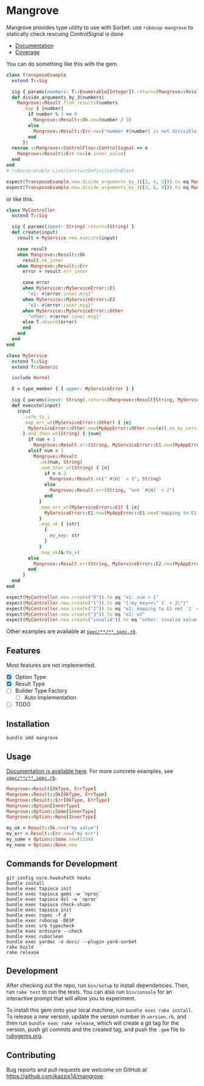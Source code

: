# Mangrove
Mangrove provides type utility to use with Sorbet.
use `rubocop-mangrove` to statically check rescuing ControlSignal is done

- [Documentation](https://kazzix14.github.io/mangrove/docs/)
- [Coverage](https://kazzix14.github.io/mangrove/coverage/index.html#_AllFiles)

You can do something like this with the gem.
```ruby
class TransposeExample
  extend T::Sig

  sig { params(numbers: T::Enumerable[Integer]).returns(Mangrove::Result[T::Array[Integer], String]) }
  def divide_arguments_by_3(numbers)
    Mangrove::Result.from_results(numbers
      .map { |number|
        if number % 3 == 0
          Mangrove::Result::Ok.new(number / 3)
        else
          Mangrove::Result::Err.new("number #{number} is not divisible by 3")
        end
      })
  rescue ::Mangrove::ControlFlow::ControlSignal => e
    Mangrove::Result::Err.new(e.inner_value)
  end
end
# rubocop:enable Lint/ConstantDefinitionInBlock

expect(TransposeExample.new.divide_arguments_by_3([3, 4, 5])).to eq Mangrove::Result::Err.new(["number 4 is not divisible by 3", "number 5 is not divisible by 3"])
expect(TransposeExample.new.divide_arguments_by_3([3, 6, 9])).to eq Mangrove::Result::Ok.new([1, 2, 3])

```

or like this.
```ruby
class MyController
  extend T::Sig

  sig { params(input: String).returns(String) }
  def create(input)
    result = MyService.new.execute(input)

    case result
    when Mangrove::Result::Ok
      result.ok_inner
    when Mangrove::Result::Err
      error = result.err_inner

      case error
      when MyService::MyServiceError::E1
        "e1: #{error.inner.msg}"
      when MyService::MyServiceError::E2
        "e2: #{error.inner.msg}"
      when MyService::MyServiceError::Other
        "other: #{error.inner.msg}"
      else T.absurd(error)
      end
    end
  end
end

class MyService
  extend T::Sig
  extend T::Generic

  include Kernel

  E = type_member { { upper: MyServiceError } }

  sig { params(input: String).returns(Mangrove::Result[String, MyServiceError]) }
  def execute(input)
    input
      .safe_to_i
      .map_err_wt(MyServiceError::Other) { |e|
        MyServiceError::Other.new(MyAppError::Other.new(e)).as_my_service_error
      }.and_then_wt(String) { |num|
        if num < 1
          Mangrove::Result.err(String, MyServiceError::E1.new(MyAppError::E1.new("num < 1")).as_my_service_error)
        elsif num < 3
          Mangrove::Result
            .ok(num, String)
            .and_then_wt(String) { |n|
              if n < 2
                Mangrove::Result.ok("`#{n}` < 2", String)
              else
                Mangrove::Result.err(String, "not `#{n}` < 2")
              end
            }
            .map_err_wt(MyServiceError::E1) { |e|
              MyServiceError::E1.new(MyAppError::E1.new("mapping to E1 #{e}")).as_my_service_error
            }
            .map_ok { |str|
              {
                my_key: str
              }
            }
            .map_ok(&:to_s)
        else
          Mangrove::Result.err(String, MyServiceError::E2.new(MyAppError::E2.new).as_my_service_error)
        end
      }
  end
end

expect(MyController.new.create("0")).to eq "e1: num < 1"
expect(MyController.new.create("1")).to eq "{:my_key=>\"`1` < 2\"}"
expect(MyController.new.create("2")).to eq "e1: mapping to E1 not `2` < 2"
expect(MyController.new.create("3")).to eq "e2: e2"
expect(MyController.new.create("invalid")).to eq "other: invalid value for Integer(): \"invalid\""
```

Other examples are available at [`spec/**/**_spec.rb`](https://github.com/kazzix14/mangrove/tree/main/spec).

## Features
Most features are not implemented.

- [x] Option Type
- [x] Result Type
- [ ] Builder Type Factory
  - [ ] Auto Implementation
- [ ] TODO

## Installation

```
bundle add mangrove
```

## Usage

[Documentation is available here](https://kazzix14.github.io/mangrove/).
For more concrete examples, see [`spec/**/**_spec.rb`](https://github.com/kazzix14/mangrove/tree/main/spec).

```ruby
Mangrove::Result[OkType, ErrType]
Mangrove::Result::Ok[OkType, ErrType]
Mangrove::Result::Err[OkType, ErrType]
Mangrove::Option[InnerType]
Mangrove::Option::Some[InnerType]
Mangrove::Option::None[InnerType]

my_ok = Result::Ok.new("my value")
my_err = Result::Err.new("my err")
my_some = Option::Some.new(1234)
my_none = Option::None.new
```

## Commands for Development
```
git config core.hooksPath hooks
bundle install
bundle exec tapioca init
bundle exec tapioca gems -w `nproc`
bundle exec tapioca dsl -w `nproc`
bundle exec tapioca check-shims
bundle exec tapioca init
bundle exec rspec -f d
bundle exec rubocop -DESP
bundle exec srb typecheck
bundle exec ordinare --check
bundle exec ruboclean
bundle exec yardoc -o docs/ --plugin yard-sorbet
rake build
rake release
```

## Development

After checking out the repo, run `bin/setup` to install dependencies. Then, run `rake test` to run the tests. You can also run `bin/console` for an interactive prompt that will allow you to experiment.

To install this gem onto your local machine, run `bundle exec rake install`. To release a new version, update the version number in `version.rb`, and then run `bundle exec rake release`, which will create a git tag for the version, push git commits and the created tag, and push the `.gem` file to [rubygems.org](https://rubygems.org).

## Contributing

Bug reports and pull requests are welcome on GitHub at https://github.com/kazzix14/mangrove.
